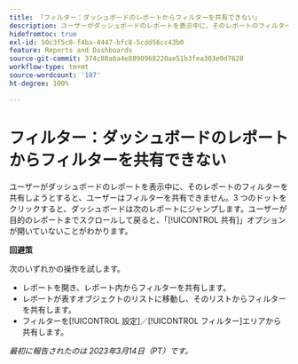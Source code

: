 ```yaml
---
title: 「フィルター：ダッシュボードのレポートからフィルターを共有できない」
description: ユーザーがダッシュボードのレポートを表示中に、そのレポートのフィルターを共有しようとすると、ユーザーはフィルターを共有できません。3 つのドットをクリックすると、ダッシュボードは次のレポートにジャンプします。ユーザーが目的のレポートまでスクロールして戻ると、「共有」オプションが開いていないことがわかります。
hidefromtoc: true
exl-id: 50c3f5c8-f4ba-4447-bfc8-5cdd56cc43b0
feature: Reports and Dashboards
source-git-commit: 374c88a6a4e8890968220ae51b3fea303e0d7628
workflow-type: tm+mt
source-wordcount: '187'
ht-degree: 100%

---
```


# フィルター：ダッシュボードのレポートからフィルターを共有できない

<!--Requested article: Valid issue, won't fix:-->

ユーザーがダッシュボードのレポートを表示中に、そのレポートのフィルターを共有しようとすると、ユーザーはフィルターを共有できません。3 つのドットをクリックすると、ダッシュボードは次のレポートにジャンプします。ユーザーが目的のレポートまでスクロールして戻ると、「[!UICONTROL 共有]」オプションが開いていないことがわかります。

**回避策**

次のいずれかの操作を試します。

* レポートを開き、レポート内からフィルターを共有します。
* レポートが表すオブジェクトのリストに移動し、そのリストからフィルターを共有します。
* フィルターを[!UICONTROL 設定]／[!UICONTROL フィルター]エリアから共有します。

_最初に報告されたのは 2023年3月14日（PT）です。_
